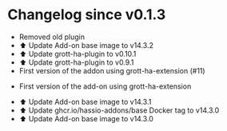# Changelog since v0.1.3
- Removed old plugin 
- ⬆️ Update Add-on base image to v14.3.2 
- ⬆️ Update grott-ha-plugin to v0.10.1 
- ⬆️ Update grott-ha-plugin to v0.9.1 
- First version of the addon  using grott-ha-extension (#11)

* First version of the add-on using grott-ha-extension 
- ⬆️ Update Add-on base image to v14.3.1 
- ⬆️ Update ghcr.io/hassio-addons/base Docker tag to v14.3.0 
- ⬆️ Update Add-on base image to v14.3.0 

